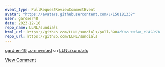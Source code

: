 ```yaml
---
event_type: PullRequestReviewCommentEvent
avatar: "https://avatars.githubusercontent.com/u/15018133?"
user: gardner48
date: 2023-12-16
repo_name: LLNL/sundials
html_url: https://github.com/LLNL/sundials/pull/398#discussion_r1428638203
repo_url: https://github.com/LLNL/sundials
---
```


<a href='https://github.com/gardner48' target='_blank'>gardner48</a> <a href='https://github.com/LLNL/sundials/pull/398#discussion_r1428638203' target='_blank'>commented</a> on <a href='https://github.com/LLNL/sundials' target='_blank'>LLNL/sundials</a>

<a href='https://github.com/LLNL/sundials/pull/398#discussion_r1428638203' target='_blank'>View Comment</a>